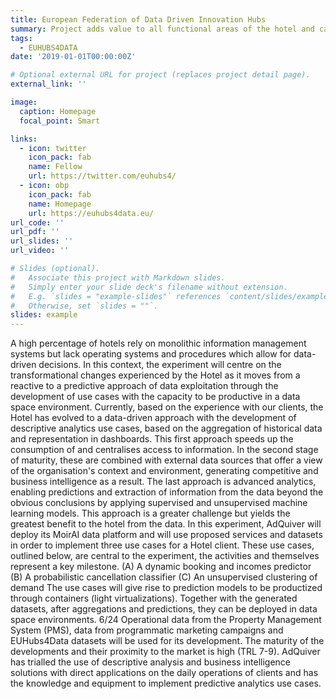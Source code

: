 ```yaml
---
title: European Federation of Data Driven Innovation Hubs
summary: Project adds value to all functional areas of the hotel and can be utilised in two waysd epending on the user profile Dashboard as a Service (DaaS) for final consumers; responsible for managing the different functional areas of the hotel; Platform as a Service (PaaS), for hotels with a dedicated data team able to use the technology and enabled datasets to generate their own dashboards. The main need covered by our solution is to predict the behaviour of the hotel's KPIs to make decisions based on data, focusing on the following specific needs like Reserves forecast, Revenue prediction, Anticipating cancellations and so on.
tags:
  - EUHUBS4DATA
date: '2019-01-01T00:00:00Z'

# Optional external URL for project (replaces project detail page).
external_link: ''

image:
  caption: Homepage
  focal_point: Smart

links:
  - icon: twitter
    icon_pack: fab
    name: Fellow
    url: https://twitter.com/euhubs4/
  - icon: obp
    icon_pack: fab
    name: Homepage
    url: https://euhubs4data.eu/
url_code: ''
url_pdf: ''
url_slides: ''
url_video: ''

# Slides (optional).
#   Associate this project with Markdown slides.
#   Simply enter your slide deck's filename without extension.
#   E.g. `slides = "example-slides"` references `content/slides/example-slides.md`.
#   Otherwise, set `slides = ""`.
slides: example
---
```


A high percentage of hotels rely on monolithic information management systems but lack
operating systems and procedures which allow for data-driven decisions. In this context, the
experiment will centre on the transformational changes experienced by the Hotel as it moves
from a reactive to a predictive approach of data exploitation through the development of use
cases with the capacity to be productive in a data space environment.
Currently, based on the experience with our clients, the Hotel has evolved to a data-driven
approach with the development of descriptive analytics use cases, based on the aggregation
of historical data and representation in dashboards. This first approach speeds up the
consumption of and centralises access to information.
In the second stage of maturity, these are combined with external data sources that offer a
view of the organisation's context and environment, generating competitive and business
intelligence as a result.
The last approach is advanced analytics, enabling predictions and extraction of information
from the data beyond the obvious conclusions by applying supervised and unsupervised
machine learning models. This approach is a greater challenge but yields the greatest benefit
to the hotel from the data.
In this experiment, AdQuiver will deploy its MoirAI data platform and will use proposed
services and datasets in order to implement three use cases for a Hotel client. These use
cases, outlined below, are central to the experiment, the activities and themselves represent
a key milestone.
(A) A dynamic booking and incomes predictor
(B) A probabilistic cancellation classifier
(C) An unsupervised clustering of demand
The use cases will give rise to prediction models to be productized through containers (light
virtualizations). Together with the generated datasets, after aggregations and predictions,
they can be deployed in data space environments.
6/24
Operational data from the Property Management System (PMS), data from programmatic
marketing campaigns and EUHubs4Data datasets will be used for its development.
The maturity of the developments and their proximity to the market is high (TRL 7-9).
AdQuiver has trialled the use of descriptive analysis and business intelligence solutions with
direct applications on the daily operations of clients and has the knowledge and equipment to
implement predictive analytics use cases.